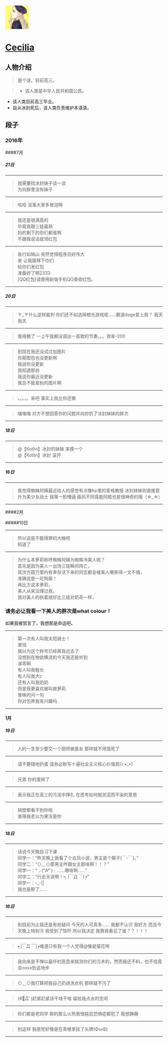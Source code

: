 ![222](../icon/Cecilia.jpg)
# [Cecilia](https://github.com/yooorange)

## 人物介绍

> 是个谜。目前高三。

> + 该人类是中华人民共和国公民。
+ 该人类目前高三毕业。
+ 自从冰封死后，该人类负责维护本语录。

## 段子

### 2016年

####7月

##### 21日

---
> 我需要找冰封妹子谈一谈<br/>
为何群里没有妹子

---
> 哈哈 没事大家多冒泡啊

---
> 我还是很满意的<br/>
毕竟我跟三娃最熟<br/>
妈的剩下的你们都谁啊<br/>
不跟我说话就领红包

---
> 各行如隔山 突然觉得程序员好伟大<br/>
来 让我膜拜下你们<br/>
给你们发红包<br/>
准备好了啊2333<br/>
[QQ红包]请使用新版手机QQ查收红包。

---
##### 20日

---
> 〒_〒什么逆转裁判 你们还不如选择橙光游戏呢……霸道doge爱上我？ 我天 我天

---
> 我得撤了 一上午我都没调出一首歌的节奏。。。效率-200

---
> 到现在我还没试过加图片<br/>
你那图包也没更新啊<br/>
我说你没更新<br/>
我知道那些 <br/>
我说你最近没更新<br/>
我总不能拿别的图片啊

---
> 。。。。。来吧 事实上我比你还懒

---
> 嗤嗤嗤 对方不想回答你的问题并向你扔了冰封妹妹的胖次

---
##### 18日

---
> @【Kotlin】冰封的妹妹 来摸一个<br/>
@【Kotlin】冰封 滚开

---
##### 16日

---
> 我觉得蜘蛛阿姨最近给人的感觉有点像hp里的麦格教授 冰封妹妹则直接晋升为美少女战士 我等一脸懵逼 画风不同竟能同框也是很神奇的哦（☆_☆）

---
####2月

#####10日

---
> 所以说是不能得罪的大触吧<br/>
知道了

---
> 为什么本萝莉称呼蜘蛛阿姨为蜘蛛冷美人呢？<br/>
首先是因为美人一出场三娃瞬间阵亡，<br/>
其次方圆万里内有幸存活下来的同志都会被美人嘲笑得一文不值， <br/>
准确说是一坨狗屎！<br/>
再比方说本萝莉，<br/>
美人从来没理过我，<br/>
我对美人的执着就好比三娃对奶茶一样，<br/>
### 请务必让我看一下美人的胖次是what colour！<br/>
如果我被禁言了，我想那是命运吧。

---
> 第一次有人叫我太阳骑士！ <br/>
害怕 <br/>
我以为这个称号已经离我远去了 <br/>
没想到在物欲横流的今天我还能听到 <br/>
涕零啊 <br/>
有人叫我粗长 <br/>
有人叫我大c <br/>
还有人叫我奶奶 <br/>
但是我更喜欢被叫做萝莉 <br/>
冒昧的问一句 <br/>
你对包养我有兴趣吗 

---
#### 1月

##### 19日

---
> 人的一生至少要交一个厨师做基友  那样就不用饿死了

---
> 请不要随地扔蛋 请务必默写十遍社会主义核心价值观(ง •̀_•́)

---
> 兄弟 你的蛋掉了

---
> 表示我正在高三的污泥中挣扎  在思考如何脱淤泥而不染的意思

---
> 隔壁都看不到你啦<br/>
害得我老以为果冻是你

---
##### 18日

---
>话说今天晚自习下课<br/>
同学一：“昨天晚上我看了个古风小说，男主是个瘸子(￣-￣)。”<br/>
同学二：“⊙﹏⊙那男主咋跟女主那啥啊！！？”<br/>
同学一：“╭(°A°`)╮……哪啥啊……”<br/>
同学二：“行走天涯啊！┑(￣Д ￣)┍”<br/>
同学一：-_-||<br/>
我也是醉了……

---
##### 16日

---
> 到目前为止我还是有些疑问 今天的人可真多…… 我都不认识 我好方 而且今天晚上特别污  我受到了惊吓 所以我决定 我靠我看见了谁？？！！！

---
> ┑(￣Д ￣)┍难道只有我一个人觉得@像是菊花咩

---
> 我向来是不惮以最坏的恶意来揣测你们的污术的，然而我还不料，也不信竟会ooxx到这地步

---
> ⊙﹏⊙我打算把我自己扔进洗衣机  那样就不污了 

---
> (#ﾟДﾟ)赶紧赶紧该干啥干啥 留给我点水的空间

---
> 你们都是老同学 聊的那么火热我很尴尬恐惧症都犯了 我想静静

---
> 别这样 我感觉好像是在青楼里挂了头牌(ΦωΦ)

---
